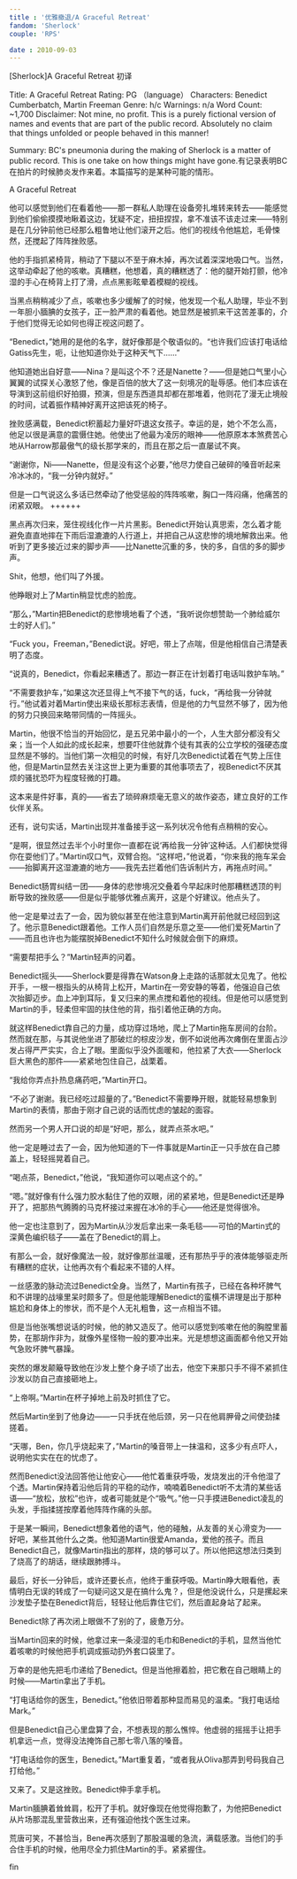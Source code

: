 ```yaml
---
title : '优雅撤退/A Graceful Retreat'
fandom: 'Sherlock'
couple: 'RPS'

date : 2010-09-03
---
```




[Sherlock]A Graceful Retreat 初译


Title: A Graceful Retreat
Rating: PG （language）
Characters: Benedict Cumberbatch, Martin Freeman
Genre: h/c
Warnings: n/a
Word Count: ~1,700
Disclaimer: Not mine, no profit. This is a purely fictional version of names and events that are part of the public record. Absolutely no claim that things unfolded or people behaved in this manner!

Summary: BC's pneumonia during the making of Sherlock is a matter of public record. This is one take on how things might have gone.有记录表明BC在拍片的时候肺炎发作来着。本篇描写的是某种可能的情形。



A Graceful Retreat


他可以感觉到他们在看着他——那一群私人助理在设备旁扎堆转来转去——能感觉到他们偷偷摸摸地瞅着这边，犹疑不定，扭扭捏捏，拿不准该不该走过来——特别是在几分钟前他已经那么粗鲁地让他们滚开之后。他们的视线令他尴尬，毛骨悚然，还搅起了阵阵挫败感。

他的手指抓紧椅背，稍动了下腿以不至于麻木掉，再次试着深深地吸口气。当然，这举动牵起了他的咳嗽。真糟糕，他想着，真的糟糕透了：他的腿开始打颤，他冷湿的手心在椅背上打了滑，点点黑影眩晕着模糊的视线。

当黑点稍稍减少了点，咳嗽也多少缓解了的时候，他发现一个私人助理，毕业不到一年胆小腼腆的女孩子，正一脸严肃的看着他。她显然是被抓来干这苦差事的，介于他们觉得无论如何也得正视这问题了。

“Benedict，”她用的是他的名字，就好像那是个敬语似的。“也许我们应该打电话给Gatiss先生，呃，让他知道你处于这种天气下……”

他知道她出自好意——Nina？是叫这个不？还是Nanette？——但是她口气里小心翼翼的试探关心激怒了他，像是百倍的放大了这一刻境况的耻辱感。他们本应该在导演到这前组织好拍摄，预演，但是东西道具却都在那堆着，他则花了漫无止境般的时间，试着振作精神好离开这把该死的椅子。

挫败感满载，Benedict积蓄起力量好吓退这女孩子。幸运的是，她个不怎么高，他足以很是满意的震慑住她。他使出了他最为凌厉的眼神——他原原本本煞费苦心地从Harrow那最傲气的级长那学来的，而且在那之后一直屡试不爽。

“谢谢你，Ni——Nanette，但是没有这个必要，”他尽力使自己破碎的嗓音听起来冷冰冰的，“我一分钟内就好。”

但是一口气说这么多话已然牵动了他受惩般的阵阵咳嗽，胸口一阵闷痛，他痛苦的闭紧双眼。
++++++


黑点再次归来，笼住视线化作一片片黑影。Benedict开始认真思索，怎么着才能避免直直地摔在下雨后湿漉漉的人行道上，并把自己从这悲惨的境地解救出来。他听到了更多接近过来的脚步声——比Nanette沉重的多，快的多，自信的多的脚步声。

Shit，他想，他们叫了外援。

他睁眼对上了Martin稍显忧虑的脸庞。

“那么，”Martin把Benedict的悲惨境地看了个透，“我听说你想赞助一个肺给威尔士的好人们。”

“Fuck you，Freeman，”Benedict说。好吧，带上了点喘，但是他相信自己清楚表明了态度。

“说真的，Benedict，你看起来糟透了。那边一群正在计划着打电话叫救护车呐。”

“不需要救护车，”如果这次还显得上气不接下气的话，fuck，“再给我一分钟就行。”他试着对着Martin使出来级长那标志表情，但是他的力气显然不够了，因为他的努力只换回来略带同情的一阵摇头。

Martin，他很不恰当的开始回忆，是五兄弟中最小的一个，人生大部分都没有父亲；当一个人如此的成长起来，想要吓住他就靠个徒有其表的公立学校的强硬态度显然是不够的。当他们第一次相见的时候，有好几次Benedict试着在气势上压住他，但是Martin显然去关注这世上更为重要的其他事项去了，视Benedict不厌其烦的骚扰恐吓为程度轻微的打趣。

这本来是件好事，真的——省去了琐碎麻烦毫无意义的故作姿态，建立良好的工作伙伴关系。

还有，说句实话，Martin出现并准备接手这一系列状况令他有点稍稍的安心。

“是啊，很显然过去半个小时里你一直都在说‘再给我一分钟’这种话。人们都快觉得你在耍他们了。”Martin叹口气，双臂合抱。“这样吧，”他说着，“你来我的拖车呆会——抬脚离开这湿漉漉的地方——我先去拦着他们告诉制片方，再拖点时间。”

Benedict肠胃纠结一团——身体的悲惨境况交叠着今早起床时他那糟糕透顶的判断导致的挫败感——但是似乎能够优雅点离开，这是个好建议。他点头了。

他一定是晕过去了一会，因为貌似甚至在他注意到Martin离开前他就已经回到这了。他示意Benedict跟着他。工作人员们自然是乐意之至——他们爱死Martin了——而且也许也为能摆脱掉Benedict不知什么时候就会倒下的麻烦。

“需要帮把手么？”Martin轻声的问着。

Benedict摇头——Sherlock要是得靠在Watson身上走路的话那就太见鬼了。他松开手，一根一根指头的从椅背上松开，Martin在一旁安静的等着，他强迫自己依次抬脚迈步。血上冲到耳际，复又归来的黑点搅和着他的视线。但是他可以感觉到Martin的手，轻柔但牢固的扶住他的背，指引着他正确的方向。

就这样Benedict靠自己的力量，成功穿过场地，爬上了Martin拖车房间的台阶。然而就在那，与其说他坐进了那破烂的棕皮沙发，倒不如说他再次瘫倒在里面占沙发占得严严实实，合上了眼。里面似乎没外面暖和，他拉紧了大衣——Sherlock巨大黑色的那件——紧紧地包住自己，战栗着。

“我给你弄点扑热息痛药吧，”Martin开口。

“不必了谢谢。我已经吃过超量的了。”Benedict不需要睁开眼，就能轻易想象到Martin的表情，那由于刚才自己说的话而忧虑的皱起的面容。

然而另一个男人开口说的却是“好吧，那么，就弄点茶水吧。”

他一定是睡过去了一会，因为他知道的下一件事就是Martin正一只手放在自己膝盖上，轻轻摇晃着自己。

“喝点茶，Benedict，”他说，“我知道你可以喝点这个的。”

“嗯。”就好像有什么强力胶水黏住了他的双眼，闭的紧紧地，但是Benedict还是睁开了，把那热气腾腾的马克杯接过来握在冰冷的手心——他还是觉得很冷。

他一定也注意到了，因为Martin从沙发后拿出来一条毛毯——可怕的Martin式的深黄色编织毯子——盖在了Benedict的肩上。

有那么一会，就好像魔法一般，就好像那丝温暖，还有那热乎乎的液体能够驱走所有糟糕的症状，让他再次有个看起来不错的人样。

一丝感激的脉动流过Benedict全身。当然了，Martin有孩子，已经在各种坏脾气和不讲理的战壕里呆时颇多了。但是他能理解Benedict的蛮横不讲理是出于那种尴尬和身体上的惨状，而不是个人无礼粗鲁，这一点相当不错。

但是当他张嘴想说话的时候，他的肺又造反了。他可以感觉到咳嗽在他的胸膛里蓄势，在那胡作非为，就像外星怪物一般的要冲出来。光是想想这画面都令他又开始气急败坏脾气暴躁。

突然的爆发颠簸导致他在沙发上整个身子顷了出去，他空下来那只手不得不紧抓住沙发以防自己直接砸地上。

“上帝啊。”Martin在杯子掉地上前及时抓住了它。

然后Martin坐到了他身边——一只手抚在他后颈，另一只在他肩胛骨之间使劲揉搓着。

“天哪，Ben，你几乎烧起来了，”Martin的嗓音带上一抹温和，这多少有点吓人，说明他实实在在的忧虑了。

然而Benedict没法回答他让他安心——他忙着重获呼吸，发烧发出的汗令他湿了个透。Martin保持着沿他后背的平稳的动作，喃喃着Benedict听不太清的某些话语——“放松，放松”也许，或者可能就是个“吸气。”他一只手摸进Benedict凌乱的头发，手指揉搓按摩着他阵阵作痛的头部。

于是某一瞬间，Benedict想象着他的语气，他的碰触，从友善的关心滑变为——好吧，某些其他什么之类。他知道Martin很爱Amanda，爱他的孩子。而且Benedict自己，就像Martin指出的那样，烧的够可以了。所以他把这想法归类到了烧高了的胡话，继续跟肺搏斗。

最后，好长一分钟后，或许还要长点，他终于重获呼吸。Martin睁大眼看他，表情明白无误的转成了一句疑问这又是在搞什么鬼？，但是他没说什么，只是摞起来沙发垫子垫在Benedict背后，轻轻让他后靠住它们，然后直起身站了起来。

Benedict除了再次闭上眼做不了别的了，疲惫万分。

当Martin回来的时候，他拿过来一条浸湿的毛巾和Benedict的手机，显然当他忙着咳嗽的时候他把手机调成振动扔外套口袋里了。

万幸的是他先把毛巾递给了Benedict。但是当他擦着脸，把它敷在自己眼睛上的时候——Martin拿出了手机。

“打电话给你的医生，Benedict。”他依旧带着那种显而易见的温柔。“我打电话给Mark。”

但是Benedict自己心里盘算了会，不想表现的那么憔悴。他虚弱的摇摇手让把手机拿远一点，觉得没法掩饰自己那七零八落的嗓音。

“打电话给你的医生，Benedict。”Mart重复着，“或者我从Oliva那弄到号码我自己打给他。”

又来了。又是这挫败。Benedict伸手拿手机。

Martin腼腆着耸耸肩，松开了手机。就好像现在他觉得抱歉了，为他把Benedict从片场那混乱里营救出来，还有强迫他找个医生过来。

荒唐可笑，不甚恰当，Bene再次感到了那股温暖的急流，满载感激。当他们的手合住手机的时候，他用尽全力抓住Martin的手。紧紧握住。

fin